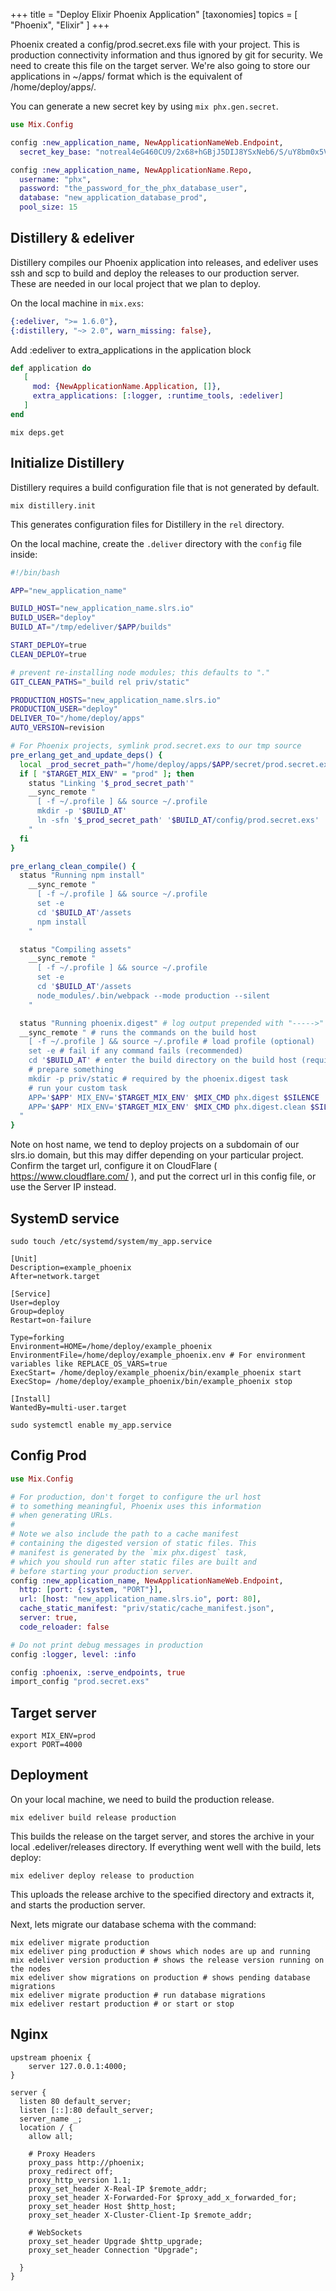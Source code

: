 +++
title = "Deploy Elixir Phoenix Application"
[taxonomies]
topics = [ "Phoenix", "Elixir" ]
+++

Phoenix created a config/prod.secret.exs file with your project. This is production connectivity information and thus ignored by git for security. We need to create this file on the target server. We're also going to store our applications in ~/apps/ format which is the equivalent of /home/deploy/apps/.

You can generate a new secret key by using `mix phx.gen.secret`.

```elixir
use Mix.Config

config :new_application_name, NewApplicationNameWeb.Endpoint,
  secret_key_base: "notreal4eG460CU9/2x68+hGBjJ5DIJ8YSxNeb6/S/uY8bm0x5VlpN4VsYtSwR3sqmdXt"

config :new_application_name, NewApplicationName.Repo,
  username: "phx",
  password: "the_password_for_the_phx_database_user",
  database: "new_application_database_prod",
  pool_size: 15
```

## Distillery & edeliver

Distillery compiles our Phoenix application into releases, and edeliver uses ssh and scp to build and deploy the releases to our production server. These are needed in our local project that we plan to deploy.

On the local machine in `mix.exs`:

```elixir
{:edeliver, ">= 1.6.0"},
{:distillery, "~> 2.0", warn_missing: false},
```

Add :edeliver to extra_applications in the application block

```elixir
def application do
   [
     mod: {NewApplicationName.Application, []},
     extra_applications: [:logger, :runtime_tools, :edeliver]
   ]
end
```

```
mix deps.get
```

## Initialize Distillery

Distillery requires a build configuration file that is not generated by default.

```
mix distillery.init
```

This generates configuration files for Distillery in the `rel` directory.

On the local machine, create the `.deliver` directory with the `config` file inside:

```bash
#!/bin/bash

APP="new_application_name"

BUILD_HOST="new_application_name.slrs.io"
BUILD_USER="deploy"
BUILD_AT="/tmp/edeliver/$APP/builds"

START_DEPLOY=true
CLEAN_DEPLOY=true

# prevent re-installing node modules; this defaults to "."
GIT_CLEAN_PATHS="_build rel priv/static"

PRODUCTION_HOSTS="new_application_name.slrs.io"
PRODUCTION_USER="deploy"
DELIVER_TO="/home/deploy/apps"
AUTO_VERSION=revision

# For Phoenix projects, symlink prod.secret.exs to our tmp source
pre_erlang_get_and_update_deps() {
  local _prod_secret_path="/home/deploy/apps/$APP/secret/prod.secret.exs"
  if [ "$TARGET_MIX_ENV" = "prod" ]; then
    status "Linking '$_prod_secret_path'"
    __sync_remote "
      [ -f ~/.profile ] && source ~/.profile
      mkdir -p '$BUILD_AT'
      ln -sfn '$_prod_secret_path' '$BUILD_AT/config/prod.secret.exs'
    "
  fi
}

pre_erlang_clean_compile() {
  status "Running npm install"
    __sync_remote "
      [ -f ~/.profile ] && source ~/.profile
      set -e
      cd '$BUILD_AT'/assets
      npm install
    "

  status "Compiling assets"
    __sync_remote "
      [ -f ~/.profile ] && source ~/.profile
      set -e
      cd '$BUILD_AT'/assets
      node_modules/.bin/webpack --mode production --silent
    "

  status "Running phoenix.digest" # log output prepended with "----->"
  __sync_remote " # runs the commands on the build host
    [ -f ~/.profile ] && source ~/.profile # load profile (optional)
    set -e # fail if any command fails (recommended)
    cd '$BUILD_AT' # enter the build directory on the build host (required)
    # prepare something
    mkdir -p priv/static # required by the phoenix.digest task
    # run your custom task
    APP='$APP' MIX_ENV='$TARGET_MIX_ENV' $MIX_CMD phx.digest $SILENCE
    APP='$APP' MIX_ENV='$TARGET_MIX_ENV' $MIX_CMD phx.digest.clean $SILENCE
  "
}
```

Note on host name, we tend to deploy projects on a subdomain of our slrs.io domain, but this may differ depending on your particular project. Confirm the target url, configure it on CloudFlare ( https://www.cloudflare.com/ ), and put the correct url in this config file, or use the Server IP instead.

## SystemD service

```
sudo touch /etc/systemd/system/my_app.service
```

```
[Unit]
Description=example_phoenix
After=network.target

[Service]
User=deploy
Group=deploy
Restart=on-failure

Type=forking
Environment=HOME=/home/deploy/example_phoenix
EnvironmentFile=/home/deploy/example_phoenix.env # For environment variables like REPLACE_OS_VARS=true
ExecStart= /home/deploy/example_phoenix/bin/example_phoenix start
ExecStop= /home/deploy/example_phoenix/bin/example_phoenix stop

[Install]
WantedBy=multi-user.target
```

```
sudo systemctl enable my_app.service
```

## Config Prod

```elixir
use Mix.Config

# For production, don't forget to configure the url host
# to something meaningful, Phoenix uses this information
# when generating URLs.
#
# Note we also include the path to a cache manifest
# containing the digested version of static files. This
# manifest is generated by the `mix phx.digest` task,
# which you should run after static files are built and
# before starting your production server.
config :new_application_name, NewApplicationNameWeb.Endpoint,
  http: [port: {:system, "PORT"}],
  url: [host: "new_application_name.slrs.io", port: 80],
  cache_static_manifest: "priv/static/cache_manifest.json",
  server: true,
  code_reloader: false

# Do not print debug messages in production
config :logger, level: :info

config :phoenix, :serve_endpoints, true
import_config "prod.secret.exs"
```

## Target server

```
export MIX_ENV=prod
export PORT=4000
```

## Deployment

On your local machine, we need to build the production release.

```
mix edeliver build release production
```

This builds the release on the target server, and stores the archive in your local .edeliver/releases directory. If everything went well with the build, lets deploy:

```
mix edeliver deploy release to production
```

This uploads the release archive to the specified directory and extracts it, and starts the production server.

Next, lets migrate our database schema with the command:

```
mix edeliver migrate production
mix edeliver ping production # shows which nodes are up and running
mix edeliver version production # shows the release version running on the nodes
mix edeliver show migrations on production # shows pending database migrations
mix edeliver migrate production # run database migrations
mix edeliver restart production # or start or stop
```

## Nginx

```
upstream phoenix {
    server 127.0.0.1:4000;
}

server {
  listen 80 default_server;
  listen [::]:80 default_server;
  server_name _;
  location / {
    allow all;

    # Proxy Headers
    proxy_pass http://phoenix;
    proxy_redirect off;
    proxy_http_version 1.1;
    proxy_set_header X-Real-IP $remote_addr;
    proxy_set_header X-Forwarded-For $proxy_add_x_forwarded_for;
    proxy_set_header Host $http_host;
    proxy_set_header X-Cluster-Client-Ip $remote_addr;

    # WebSockets
    proxy_set_header Upgrade $http_upgrade;
    proxy_set_header Connection "Upgrade";

  }
}
```